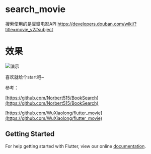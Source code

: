 # search_movie


搜索使用的是豆瓣电影API https://developers.douban.com/wiki/?title=movie_v2#subject


# 效果
![演示](https://github.com/zhanglihow/search_movie/blob/master/pics/1.gif)

喜欢就给个start吧~

参考：

[https://github.com/Norbert515/BookSearch](https://github.com/Norbert515/BookSearch)

[https://github.com/WuXiaolong/flutter_movie](https://github.com/WuXiaolong/flutter_movie)



## Getting Started

For help getting started with Flutter, view our online
[documentation](https://flutter.io/).
